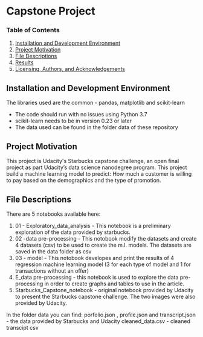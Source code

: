 # Capstone Project

### Table of Contents

1. [Installation and Development Environment](#installation)
2. [Project Motivation](#motivation)
3. [File Descriptions](#files)
4. [Results](#results)
5. [Licensing, Authors, and Acknowledgements](#licensing)

## Installation and Development Environment<a name="installation"></a>

The libraries used are the common - pandas, matplotlib and scikit-learn 
- The code should run with no issues using Python 3.7
- scikit-learn needs to be in version 0.23 or later
- The data used can be found in the folder data of these repository

## Project Motivation<a name="motivation"></a>

This project is Udacity's Starbucks capstone challenge, an open final project as part Udacity’s data science nanodegree program.
This project build a machine learning model to predict: How much a customer is willing to pay based on the demographics and the type of promotion.


## File Descriptions <a name="files"></a>

There are 5 notebooks available here:

1. 01 - Exploratory_data_analysis - This notebook is a preliminary exploration of the data provided by starbucks.
2. 02 -data pre-processing - This notobook modify the datasets and create 4 datasets (csv) to be used to create the m.l. models. The datasets are saved in the data folder as csv
3. 03 - model - This notobook developes and print the results of 4 regression machine learning model (3 for each type of model and 1 for transactions without an offer)
4. E_data pre-processing - this notebook is used to explore the data pre-processing in order to create graphs and tables to use in the article.
5. Starbucks_Capstone_notebook - original notebook provided by Udacity to present the Starbucks capstone challenge. The two images were also provided by Udacity.

In the folder data you can find:
porfolio.json , profile.json and transcript.json - the data provided by Starbucks and Udacity
cleaned_data.csv - cleaned transcipt csv 


